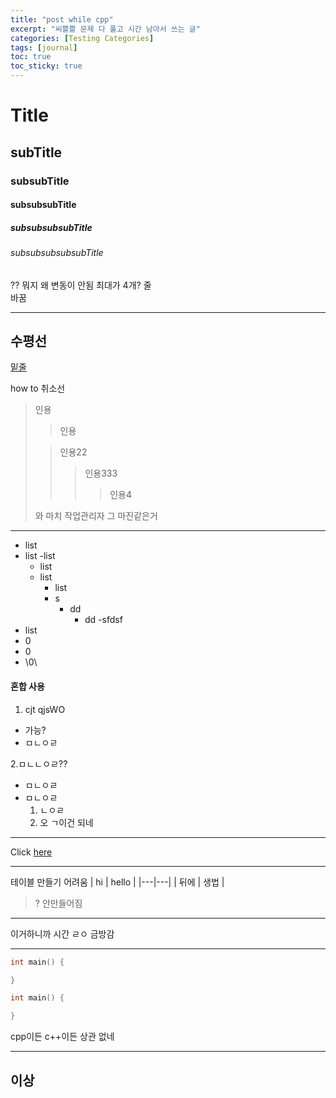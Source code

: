 ```yaml
---
title: "post while cpp"
excerpt: "씨쁠쁠 문제 다 풀고 시간 남아서 쓰는 글"
categories: [Testing Categories]
tags: [journal]
toc: true
toc_sticky: true
---
```

# Title
## subTitle
### subsubTitle
#### subsubsubTitle
##### subsubsubsubTitle
###### subsubsubsubsubTitle

?? 뭐지 왜 변동이 안됨
최대가 4개?
줄<br/>
바꿈

***
수평선
---
<u>밑줄</u>

how to 취소선

> 인용
>> 인용
> 
> >인용22
> >>인용333
> >>>인용4
> >>>>>>>>>>>>>>>
> 
> 와 마치 작업관리자 그 마진같은거
> 

***

- list
- list
  -list
  - list
  - list
    - list
    - s
      - dd
        - dd
      -sfdsf
- list 
- 0
- 0
- \0\
#### 혼합 사용
1. cjt qjsWO
  - 가능?
  - ㅁㄴㅇㄹ

2.ㅁㄴㄴㅇㄹ??

- ㅁㄴㅇㄹ
- ㅁㄴㅇㄹ
  1. ㄴㅇㄹ 
  2. 오 ㄱ이건 되네

***
Click [here](https://programmers.co.kr/)

***

테이블 만들기 어려움
| hi | hello |
|---|---|
| 뒤에 | 생법 |

> ? 안만들어짐

***
이거하니까 시간 ㄹㅇ 금방감
***

```cpp
int main() {

}
```

```c++
int main() {

}
```

cpp이든 c++이든 상관 없네

***
## 이상